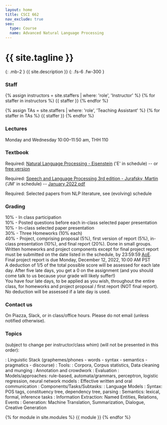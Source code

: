 ```yaml
---
layout: home
title: CSCI 662
nav_exclude: true
seo:
  type: Course
  name: Advanced Natural Language Processing
---
```


# {{ site.tagline }}
{: .mb-2 }
{{ site.description }}
{: .fs-6 .fw-300 }

### Staff

{% assign instructors = site.staffers | where: 'role', 'Instructor' %} 
{% for staffer in instructors %} 
{{ staffer }}
{% endfor %}

{% assign TAs = site.staffers | where: 'role', 'Teaching Assistant' %}
{% for staffer in TAs %}
{{ staffer }}
{% endfor %}

### Lectures 
Monday and Wednesday 10:00–11:50 am, THH 110

### Textbook
Required: [Natural Language Processing - Eisenstein](https://mitpress.mit.edu/books/introduction-natural-language-processing) ('E' in schedule)
-- or [free version](https://github.com/jacobeisenstein/gt-nlp-class/blob/master/notes/eisenstein-nlp-notes.pdf)


Required: [Speech and Language Processing 3rd edition - Jurafsky, Martin](https://web.stanford.edu/~jurafsky/slp3/) ('JM' in schedule)
-- [January 2022 pdf](https://web.stanford.edu/~jurafsky/slp3/ed3book_jan122022.pdf)

Required: Selected papers from NLP literature, see (evolving) schedule

### Grading

10% - In class participation \
10% - Posted questions before each in-class selected paper presentation \
10% - In-class selected paper presentation \
30% - Three Homeworks (10% each) \
40% - Project, comprising proposal (5%), first version of report (5%), in-class presentation (10%), and final report (20%). Done in small groups. \
Written homeworks and project components except for final project report must be submitted on the date listed in the schedule, by 23:59:59 [AoE](https://www.timeanddate.com/worldclock/converter.html). \
Final project report is due Monday, December 12, 2022, 10:00 AM PST \
A deduction of 1/5 of the total possible score will be assessed for each late day. After five late days, you get a 0 on the assignment (and you should come talk to us because your grade will likely suffer!) \
You have four late days, to be applied as you wish, throughout the entire class, for homeworks and project proposal / first report (NOT final report). No deduction will be assessed if a late day is used.

### Contact us

On Piazza, Slack, or in class/office hours. Please do not email (unless notified otherwise).

### Topics 
(subject to change per instructor/class whim) (will not be presented in this order):

  : Linguistic Stack (graphemes/phones - words - syntax - semantics - pragmatics - discourse)
  : Tools\:
    : Corpora, Corpus statistics, Data cleaning and munging
    : Annotation and crowdwork
    : Evaluation
    : Models/approaches: rule-based, automata/grammars, perceptron, logistic regression, neural network models
    : Effective written and oral communication
    : Components/Tasks/Subtasks:
    : Language Models
  : Syntax: POS tags, constituency tree, dependency tree, parsing
    : Semantics: lexical, formal, inference tasks
    : Information Extraction: Named Entities, Relations, Events
    : Generation: Machine Translation, Summarization, Dialogue, Creative Generation


{% for module in site.modules %}
{{ module }}
{% endfor %}
